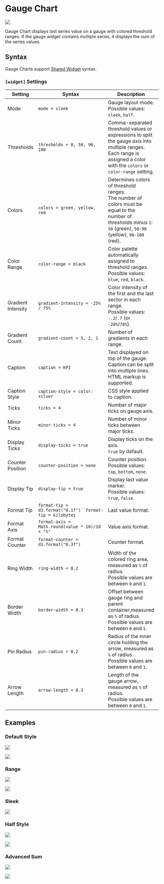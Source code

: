 # Gauge Chart

![](./images/multiple-gauges.png)

Gauge Chart displays last series value on a gauge with colored threshold ranges. If the gauge widget contains multiple series, it displays the sum of the series values.

## Syntax

Gauge Charts support [Shared Widget](../shared/README.md) syntax.

### `[widget]` Settings

|Setting |Syntax |Description |Example |
|--- |--- |--- |--- |
|Mode|`mode = sleek`|Gauge layout mode.<br>Possible values: `sleek`, `half`.|[![](./images/button.png)](https://apps.axibase.com/chartlab/01288425/24/)[![](./images/button.png)](https://apps.axibase.com/chartlab/01288425/25/)[![](./images/button.png)](https://apps.axibase.com/chartlab/01288425/26/)|
|Thresholds|`thresholds = 0, 50, 90, 100`|Comma-separated threshold values or expressions to split the gauge axis into multiple ranges.<br>Each range is assigned a color with the `colors` or `color-range` setting. |[![](./images/button.png)](https://apps.axibase.com/chartlab/01288425/24/)[![](./images/button.png)](https://apps.axibase.com/chartlab/a1c1aec3)|
|Colors|`colors = green, yellow, red`|Determines colors of threshold ranges.<br>The number of colors must be equal to the number of thresholds minus `1`: `50` (green), `50-90` (yellow), `90-100` (red).|[![](./images/button.png)](https://apps.axibase.com/chartlab/01288425/24/)|
|Color Range|`color-range = black`|Color palette automatically assigned to threshold ranges.<br>Possible values: `blue`, `red`, `black`.|[![](./images/button.png)](https://apps.axibase.com/chartlab/01288425/27/)|
|Gradient Intensity|`gradient-intensity = -25% / 75%`|Color intensity of the first and the last sector in each range.<br>Possible values: `-.2`/`.7` (or `-20%`/`70%`).|[![](./images/button.png)](https://apps.axibase.com/chartlab/01288425/10/)|
|Gradient Count|`gradient-count = 5, 2, 1`|Number of gradients in each range. |[![](./images/button.png)](https://apps.axibase.com/chartlab/01288425/34/)|
|Caption|`caption = KPI`|Text displayed on top of the gauge.<br> Caption can be split into multiple lines.<br>HTML markup is supported.|[![](./images/button.png)](https://apps.axibase.com/chartlab/01288425/25/)|
|Caption Style|`caption-style = color: silver`|CSS style applied to caption.|[![](./images/button.png)](https://apps.axibase.com/chartlab/01288425/28/)|
|Ticks|`ticks = 4`|Number of major ticks on gauge axis.|[![](./images/button.png)](https://apps.axibase.com/chartlab/01288425/11/)|
|Minor Ticks|`minor-ticks = 4`|Number of minor ticks between major ticks.|[![](./images/button.png)](https://apps.axibase.com/chartlab/01288425/12/)|
|Display Ticks|`display-ticks = true`|Display ticks on the axis.<br>`true` by default.|[![](./images/button.png)](https://apps.axibase.com/chartlab/01288425/33/)|
|Counter Position|`counter-position = none`|Counter position.<br>Possible values: `top`, `bottom`, `none`.|[![](./images/button.png)](https://apps.axibase.com/chartlab/01288425/31/)|
|Display Tip|`display-tip = true`|Display last value marker.<br>Possible values: `true`, `false`.|[![](./images/button.png)](https://apps.axibase.com/chartlab/01288425/30/)|
|Format Tip|`format-tip = d3.format("0.1f")``format-tip = kilobytes`|Last value format.|[![](./images/button.png)](https://apps.axibase.com/chartlab/01288425/29/)|
|Format Axis|`format-axis = Math.round(value * 10)/10 + "%"`|Value axis format.|[![](./images/button.png)](https://apps.axibase.com/chartlab/01288425/29/)|
|Format Counter|`format-counter = d3.format("0.3f")`|Counter format.|[![](./images/button.png)](https://apps.axibase.com/chartlab/01288425/29/)|
|Ring Width|`ring-width = 0.2`|Width of the colored ring area, measured as `%` of radius.<br>Possible values are between `0` and `1`.|[![](./images/button.png)](https://apps.axibase.com/chartlab/3134e9d6)|
|Border Width|`border-width = 0.3`|Offset between gauge ring and parent container,measured as `%` of radius.<br>Possible values are between `0` and `1`.|[![](./images/button.png)](https://apps.axibase.com/chartlab/3134e9d6/2)|
|Pin Radius|`pin-radius = 0.2`|Radius of the inner circle holding the arrow, measured as `%` of radius.<br>Possible values are between `0` and `1`.|[![](./images/button.png)](https://apps.axibase.com/chartlab/ea2d99cf)|
|Arrow Length|`arrow-length = 0.3`|Length of the gauge arrow, measured as `%` of radius.<br>Possible values are between `0` and `1`.|[![](./images/button.png)](https://apps.axibase.com/chartlab/ea2d99cf/2/)|

## Examples

### Default Style

![](./images/default-style.png)

[![](./images/button.png)](https://apps.axibase.com/chartlab/01288425/2/)

### Range

![](./images/range.png)

[![](./images/button.png)](https://apps.axibase.com/chartlab/01288425/35/)

### Sleek

[![](./images/sleek.png)](https://apps.axibase.com/chartlab/01288425/3/)

### Half Style

![](./images/half-style.png)

[![](./images/button.png)](https://apps.axibase.com/chartlab/01288425/20/)

### Advanced Sum

![](./images/gauge-chart.png)

[![](./images/button.png)](https://apps.axibase.com/chartlab/01288425/6/)